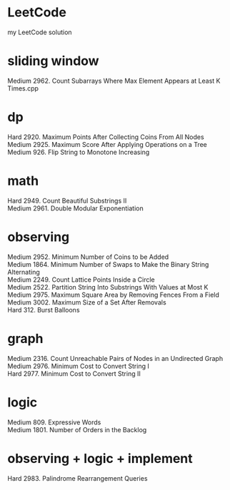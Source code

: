 # LeetCode
my LeetCode solution

# sliding window
Medium 2962. Count Subarrays Where Max Element Appears at Least K Times.cpp <br>

# dp
Hard   2920. Maximum Points After Collecting Coins From All Nodes <br>
Medium 2925. Maximum Score After Applying Operations on a Tree <br>
Medium 926. Flip String to Monotone Increasing <br>

# math
Hard   2949. Count Beautiful Substrings II <br>
Medium 2961. Double Modular Exponentiation <br>

# observing
Medium 2952. Minimum Number of Coins to be Added <br>
Medium 1864. Minimum Number of Swaps to Make the Binary String Alternating <br>
Medium 2249. Count Lattice Points Inside a Circle <br>
Medium 2522. Partition String Into Substrings With Values at Most K <br>
Medium 2975. Maximum Square Area by Removing Fences From a Field <br>
Medium 3002. Maximum Size of a Set After Removals <br>
Hard   312.  Burst Balloons

# graph
Medium 2316. Count Unreachable Pairs of Nodes in an Undirected Graph <br>
Medium 2976. Minimum Cost to Convert String I <br>
Hard   2977. Minimum Cost to Convert String II <br>

# logic
Medium 809. Expressive Words <br>
Medium 1801. Number of Orders in the Backlog <br>

# observing + logic + implement
Hard   2983. Palindrome Rearrangement Queries <br>
